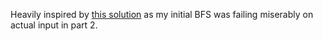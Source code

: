Heavily inspired by [this solution](https://eviltoast.org/post/10805146/10325532) as my initial BFS was failing miserably on actual input in part 2.